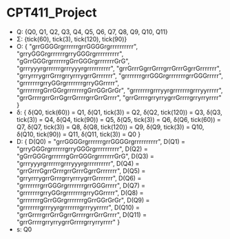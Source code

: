# CPT411_Project

- Q: {Q0, Q1, Q2, Q3, Q4, Q5, Q6, Q7, Q8, Q9, Q10, Q11}
- Σ: {tick(60), tick(3), tick(120), tick(90)}
- O: {
    "grrGGGGrgrrrrrrgrrGGGGrgrrrrrrrrrr", 
    "grryGGGrgrrrrrrgrryGGGrgrrrrrrrrrr", 
    "gGrrGGGrgrrrrrrgGrrGGGrgrrrrrrrGrG", 
    "grrryyyrgrrrrrrgrrryyyrgrrrrrrrrrr", 
    "grrGrrrGgrrGrrrgrrGrrrGgrrGrrrrrrr", 
    "grryrrrygrrGrrrgrryrrrygrrGrrrrrrr", 
    "grrrrrrrgrrGGGrgrrrrrrrgrrGGGrrrrr", 
    "grrrrrrrgrryGGrgrrrrrrrgrryGGrrrrr", 
    "grrrrrrrgGrrGGrgrrrrrrrgGrrGGrGrGr", 
    "grrrrrrrgrrryyrgrrrrrrrgrrryyrrrrr", 
    "grrGrrrrgrrGrrGgrrGrrrrgrrGrrGrrrr", 
    "grrGrrrrgrryrrygrrGrrrrgrryrryrrrr"
}
- δ: {
    δ(Q0, tick(60)) = Q1, 
    δ(Q1, tick(3)) = Q2, 
    δ(Q2, tick(120)) = Q3, 
    δ(Q3, tick(3)) = Q4, 
    δ(Q4, tick(90)) = Q5, 
    δ(Q5, tick(3)) = Q6, 
    δ(Q6, tick(60)) = Q7, 
    δ(Q7, tick(3)) = Q8, 
    δ(Q8, tick(120)) = Q9, 
    δ(Q9, tick(3)) = Q10, 
    δ(Q10, tick(90)) = Q11, 
    δ(Q11, tick(3)) = Q0
}
- D: {
    D(Q0) = "grrGGGGrgrrrrrrgrrGGGGrgrrrrrrrrrr", 
    D(Q1) = "grryGGGrgrrrrrrgrryGGGrgrrrrrrrrrr", 
    D(Q2) = "gGrrGGGrgrrrrrrgGrrGGGrgrrrrrrrGrG", 
    D(Q3) = "grrryyyrgrrrrrrgrrryyyrgrrrrrrrrrr", 
    D(Q4) = "grrGrrrGgrrGrrrgrrGrrrGgrrGrrrrrrr", 
    D(Q5) = "grryrrrygrrGrrrgrryrrrygrrGrrrrrrr", 
    D(Q6) = "grrrrrrrgrrGGGrgrrrrrrrgrrGGGrrrrr", 
    D(Q7) = "grrrrrrrgrryGGrgrrrrrrrgrryGGrrrrr", 
    D(Q8) = "grrrrrrrgGrrGGrgrrrrrrrgGrrGGrGrGr", 
    D(Q9) = "grrrrrrrgrrryyrgrrrrrrrgrrryyrrrrr", 
    D(Q10) = "grrGrrrrgrrGrrGgrrGrrrrgrrGrrGrrrr", 
    D(Q11) = "grrGrrrrgrryrrygrrGrrrrgrryrryrrrr"
}
- s: Q0

